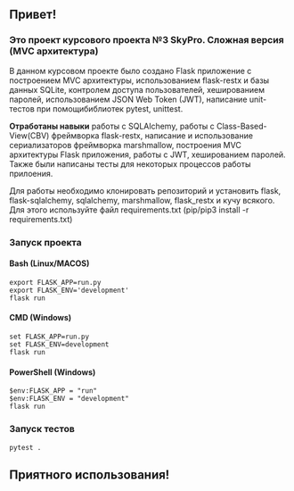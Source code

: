 ## Привет!

### Это проект курсового проекта №3 SkyPro. Сложная версия (MVC архитектура)

В данном курсовом проекте было создано Flask приложение с построением MVC архитектуры, 
использованием flask-restx и базы данных SQLite, контролем доступа пользователей, хешированием паролей, использованием 
JSON Web Token (JWT), написание unit-тестов при помощибиблиотек pytest, unittest.


**Отработаны навыки** работы с SQLAlchemy, работы с Class-Based-View(CBV) фреймворка flask-restx, написание и
использование сериализаторов фреймворка marshmallow, построения MVC архитектуры Flask приложения, работы с JWT, 
хешированием паролей. Также были написаны тесты для некоторых процессов работы прилоения.

Для работы необходимо клонировать репозиторий и установить flask, flask-sqlalchemy, sqlalchemy, marshmallow,
flask_restx и кучу всякого. Для этого используйте файл requirements.txt (pip/pip3 install -r requirements.txt)

### Запуск проекта

#### Bash (Linux/MACOS)
```shell
export FLASK_APP=run.py
export FLASK_ENV='development'
flask run
```

#### CMD (Windows)
```shell
set FLASK_APP=run.py
set FLASK_ENV=development
flask run
```

#### PowerShell (Windows)
```shell
$env:FLASK_APP = "run"
$env:FLASK_ENV = "development"
flask run
```

### Запуск тестов
```shell
pytest .
```

## Приятного использования! 


